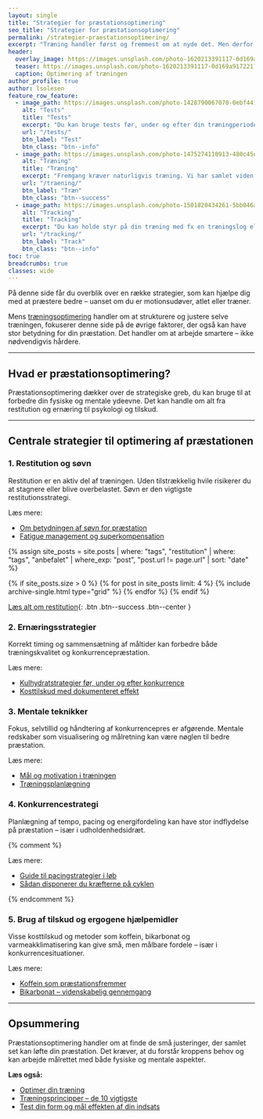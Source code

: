 ```yaml
---
layout: single
title: "Strategier for præstationsoptimering"
seo_title: "Strategier for præstationsoptimering"
permalink: /strategier-praestationsoptimering/
excerpt: "Træning handler først og fremmest om at nyde det. Men derfor kan man jo godt arbejde med at optimere træningen også. Her har vi samlet en række emner, som kan være med til at optimere din træning."
header:
  overlay_image: https://images.unsplash.com/photo-1620213391117-0d169a917221?ixid=MnwxMjA3fDB8MHxwaG90by1wYWdlfHx8fGVufDB8fHx8&ixlib=rb-1.2.1&auto=format&fit=crop&h=630&w=1200&q=60
  teaser: https://images.unsplash.com/photo-1620213391117-0d169a917221?ixid=MnwxMjA3fDB8MHxwaG90by1wYWdlfHx8fGVufDB8fHx8&ixlib=rb-1.2.1&auto=format&fit=crop&h=300&w=400&q=10
  caption: Optimering af træningen
author_profile: true
author: lsolesen
feature_row_feature:
  - image_path: https://images.unsplash.com/photo-1428790067070-0ebf4418d9d8?ixid=MnwxMjA3fDB8MHxwaG90by1wYWdlfHx8fGVufDB8fHx8&ixlib=rb-1.2.1&auto=format&fit=crop&h=300&w=400&q=10
    alt: "Tests"
    title: "Tests"
    excerpt: "Du kan bruge tests før, under og efter din træningperioder, så du kan se om dit træningsprogram virker."
    url: "/tests/"
    btn_label: "Test"
    btn_class: "btn--info"
  - image_path: https://images.unsplash.com/photo-1475274110913-480c45d0e873?ixlib=rb-1.2.1&ixid=eyJhcHBfaWQiOjEyMDd9&auto=format&fit=crop&h=300&w=400&q=10
    alt: "Træning"
    title: "Træning"
    excerpt: "Fremgang kræver naturligvis træning. Vi har samlet viden om forskellige træning til inspiration her."
    url: "/traening/"
    btn_label: "Træn"
    btn_class: "btn--success"
  - image_path: https://images.unsplash.com/photo-1501820434261-5bb046afcf6b?ixlib=rb-1.2.1&ixid=eyJhcHBfaWQiOjEyMDd9&auto=format&fit=crop&h=300&w=400&q=10
    alt: "Tracking"
    title: "Tracking"
    excerpt: "Du kan holde styr på din træning med fx en træningslog eller _tracke_ din træning på andre måder."
    url: "/tracking/"
    btn_label: "Track"
    btn_class: "btn--info"
toc: true
breadcrumbs: true
classes: wide
---
```


På denne side får du overblik over en række strategier, som kan hjælpe dig med at præstere bedre – uanset om du er motionsudøver, atlet eller træner.

Mens [træningsoptimering](/optimer-traening/) handler om at strukturere og justere selve træningen, fokuserer denne side på de øvrige faktorer, der også kan have stor betydning for din præstation. Det handler om at arbejde smartere – ikke nødvendigvis hårdere.

---

## Hvad er præstationsoptimering?

Præstationsoptimering dækker over de strategiske greb, du kan bruge til at forbedre din fysiske og mentale ydeevne. Det kan handle om alt fra restitution og ernæring til psykologi og tilskud.

---

## Centrale strategier til optimering af præstationen

### 1. Restitution og søvn

Restitution er en aktiv del af træningen. Uden tilstrækkelig hvile risikerer du at stagnere eller blive overbelastet. Søvn er den vigtigste restitutionsstrategi.

Læs mere:

- [Om betydningen af søvn for præstation](/soevn-optimering/)
- [Fatigue management og superkompensation](/traeningsprincipper/)

{% assign site_posts = site.posts | where: "tags", "restitution" | where: "tags", "anbefalet" | where_exp: "post", "post.url != page.url" | sort: "date" %}

<div class="feature__wrapper" markdown="1">

{% if site_posts.size > 0 %}
  {% for post in site_posts limit: 4 %}
    {% include archive-single.html type="grid" %}
  {% endfor %}
{% endif %}

[Læs alt om restitution](/restitution/){: .btn .btn--success .btn--center }

</div>

### 2. Ernæringsstrategier

Korrekt timing og sammensætning af måltider kan forbedre både træningskvalitet og konkurrencepræstation.

Læs mere:

- [Kulhydratstrategier før, under og efter konkurrence](/kulhydrater-opbygning/)
- [Kosttilskud med dokumenteret effekt](/kosttilskud/)

### 3. Mentale teknikker

Fokus, selvtillid og håndtering af konkurrencepres er afgørende. Mentale redskaber som visualisering og målretning kan være nøglen til bedre præstation.

Læs mere:

- [Mål og motivation i træningen](/smart/)
- [Træningsplanlægning](/traeningsplanlaegning/)

### 4. Konkurrencestrategi

Planlægning af tempo, pacing og energifordeling kan have stor indflydelse på præstation – især i udholdenhedsidræt.

{% comment %}

Læs mere:

- [Guide til pacingstrategier i løb](https://www.motionsplan.dk/loeb/pacing/)
- [Sådan disponerer du kræfterne på cyklen](https://www.motionsplan.dk/cykling/watt/)

{% endcomment %}

### 5. Brug af tilskud og ergogene hjælpemidler

Visse kosttilskud og metoder som koffein, bikarbonat og varmeakklimatisering kan give små, men målbare fordele – især i konkurrencesituationer.

Læs mere:

- [Koffein som præstationsfremmer](/koffein/)
- [Bikarbonat – videnskabelig gennemgang](/bikarbonat/)

---

## Opsummering

Præstationsoptimering handler om at finde de små justeringer, der samlet set kan løfte din præstation. Det kræver, at du forstår kroppens behov og kan arbejde målrettet med både fysiske og mentale aspekter.

**Læs også:**

- [Optimer din træning](/optimer-traening/)
- [Træningsprincipper – de 10 vigtigste](/traeningsprincipper/)
- [Test din form og mål effekten af din indsats](/tests/)
